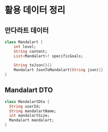 # 활용 데이터 정리
## 만다라트 데이터
```dart
class Mandalart {
    int level;
    String content;
    List<Mandalart>? specificGoals;
    
    String toJson(){}
    Mandalart JsonToMandalart(String json){}   
}
```
## Mandalart DTO
```dart
class MandalartDto {
  String userId;
  String mandalartName;
  int mandalartSize;
  Mandalart mandalart;
}
```